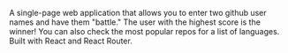 A single-page web application that allows you to enter two github user names and have them "battle."
The user with the highest score is the winner!
You can also check the most popular repos for a list of languages.
Built with React and React Router.